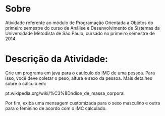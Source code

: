 # Sobre

Atividade referente ao módulo de Programação Orientada a Objetos do primeiro semestre do curso de Análise e Desenvolvimento de Sistemas da Universidade Metodista de São Paulo, cursado no primeiro semestre de 2014.

# Descrição da Atividade:
Crie um programa em java para o caulculo do IMC de uma pessoa. Para isso, você deve coletar o peso, altura e sexo da pessoa. Mais detalhes sobre o cálculo em:

pt.wikipedia.org/wiki/%C3%8Dndice_de_massa_corporal

Por fim, exiba uma mensagem customizada para o sexo masculino e outra para o feminino de acordo com o IMC calculado.
